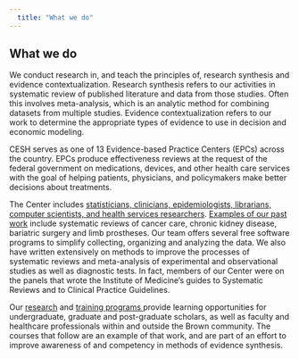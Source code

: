 ```yaml
---
  title: "What we do"
---
```



## What we do

We conduct research in, and teach the principles of, research synthesis and evidence contextualization.  Research synthesis refers to our activities in systematic review of published literature and data from those studies.  Often this involves meta-analysis, which is an analytic method for combining datasets from multiple studies.  Evidence contextualization refers to our work to determine the appropriate types of evidence to use in decision and economic modeling. 

CESH serves as one of 13 Evidence-based Practice Centers (EPCs) across the country. EPCs produce effectiveness reviews at the request of the federal government on medications, devices, and other health care services with the goal of helping patients, physicians, and policymakers make better decisions about treatments.

The Center includes [statisticians, clinicians, epidemiologists, librarians, computer scientists, and health services researchers](https://www.brown.edu/academics/public-health/research/evidence-based-medicine/about/people). [Examples of our past work](https://www.brown.edu/academics/public-health/research/evidence-synthesis-in-health/about/evidence-based-practice-center-epc) include systematic reviews of cancer care, chronic kidney disease, bariatric surgery and limb prostheses. Our team offers several free software programs to simplify collecting, organizing and analyzing the data. We also have written extensively on methods to improve the processes of systematic reviews and meta-analysis of experimental and observational studies as well as diagnostic tests. In fact, members of our Center were on the panels that wrote the Institute of Medicine’s guides to Systematic Reviews and to Clinical Practice Guidelines. 
 
Our [research](https://www.brown.edu/academics/public-health/research/evidence-synthesis-in-health/research-initiatives) and [training programs ](https://www.brown.edu/academics/public-health/research/evidence-based-medicine/education-and-training/innovative-training-improve-cer-pcor-systematic-review-production-and-uptake-)provide learning opportunities for undergraduate, graduate and post-graduate scholars, as well as faculty and healthcare professionals within and outside the Brown community.  The courses that follow are an example of that work, and are part of an effort to improve awareness of and competency in methods of evidence synthesis.